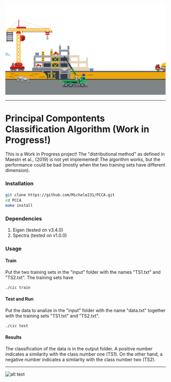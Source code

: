![alt text](https://github.com/Michele231/PCCA/blob/main/figures/suc.PNG)

***

# Principal Compontents Classification Algorithm (Work in Progress!)

This is a Work in Progress project! The "distributional method" as defined in Maestri et al., (2019) is not yet implemented! The algorithm works, but the performance could be bad (mostly when the two training sets have different dimension).

### Installation

```bash
git clone https://github.com/Michele231/PCCA.git
cd PCCA
make install
```

### Dependencies

1. Eigen (tested on v3.4.0)
2. Spectra (tested on v1.0.0)

### Usage

#### Train

Put the two training sets in the "input" folder with the names "TS1.txt" and "TS2.txt". The training sets have 

```bash
./cic train
```

#### Test and Run

Put the data to analize in the "input" folder with the name "data.txt" together with the training sets "TS1.txt" and "TS2.txt". 

```bash
./cic test
```

#### Results
The classification of the data is in the output folder. A positive number indicates a similarity with the class number one (TS1). On the other hand, a negative number indicates a similarity with the class number two (TS2).

***

![alt text](https://github.com/Michele231/cic/blob/main/figures/suc.PNG)


